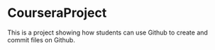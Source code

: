 # CourseraProject

This is a project showing how students can use Github to create and commit files on Github.
